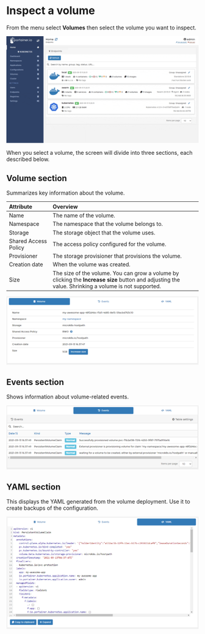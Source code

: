# Inspect a volume

From the menu select **Volumes** then select the volume you want to inspect.

![](../../../.gitbook/assets/volumes-k8s-inspect-1.gif)

When you select a volume, the screen will divide into three sections, each described below.

## Volume section

Summarizes key information about the volume.

| Attribute | Overview |
| :--- | :--- |
| Name | The name of the volume. |
| Namespace | The namespace that the volume belongs to. |
| Storage | The storage object that the volume uses. |
| Shared Access Policy | The access policy configured for the volume. |
| Provisioner | The storage provisioner that provisions the volume. |
| Creation date | When the volume was created. |
| Size | The size of the volume. You can grow a volume by clicking the **Increase size** button and adjusting the value. Shrinking a volume is not supported. |

![](../../../.gitbook/assets/volumes-k8s-inspect-2.png)

## Events section

Shows information about volume-related events.

![](../../../.gitbook/assets/volumes-k8s-inspect-3.png)

## YAML section

This displays the YAML generated from the volume deployment. Use it to create backups of the configuration.

![](../../../.gitbook/assets/volumes-k8s-inspect-4.png)

